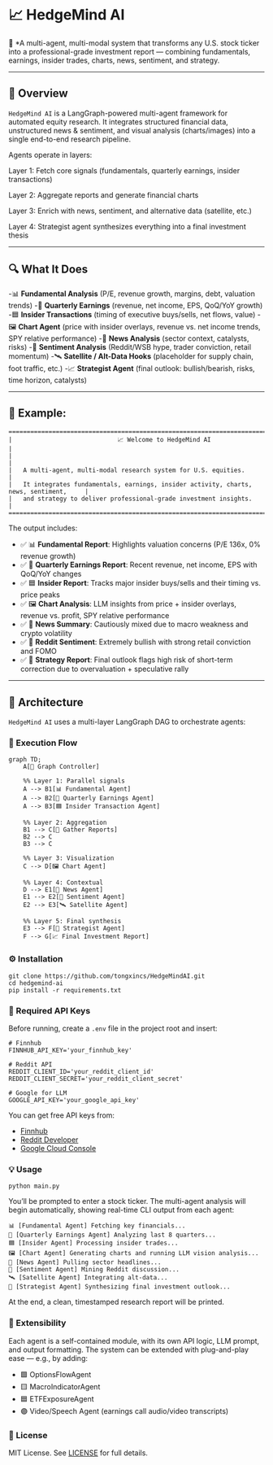 # 📈 HedgeMind AI

🧠 *A multi-agent, multi-modal system that transforms any U.S. stock ticker into a professional-grade investment report — combining fundamentals, earnings, insider trades, charts, news, sentiment, and strategy.

---

## 🚀 Overview

`HedgeMind AI` is a LangGraph-powered multi-agent framework for automated equity research.
It integrates structured financial data, unstructured news & sentiment, and visual analysis (charts/images) into a single end-to-end research pipeline.

Agents operate in layers:

Layer 1: Fetch core signals (fundamentals, quarterly earnings, insider transactions)

Layer 2: Aggregate reports and generate financial charts

Layer 3: Enrich with news, sentiment, and alternative data (satellite, etc.)

Layer 4: Strategist agent synthesizes everything into a final investment thesis

---

## 🔍 What It Does

-📊 **Fundamental Analysis** (P/E, revenue growth, margins, debt, valuation trends)
-🧾 **Quarterly Earnings** (revenue, net income, EPS, QoQ/YoY growth)
-🟦 **Insider Transactions** (timing of executive buys/sells, net flows, value)
-🖼️ **Chart Agent** (price with insider overlays, revenue vs. net income trends, SPY relative performance)
-📰 **News Analysis** (sector context, catalysts, risks)
-🧠 **Sentiment Analysis** (Reddit/WSB hype, trader conviction, retail momentum)
-🛰️ **Satellite / Alt-Data Hooks** (placeholder for supply chain, foot traffic, etc.)
-📈 **Strategist Agent** (final outlook: bullish/bearish, risks, time horizon, catalysts)


---

## 🎯 Example:
```
==========================================================================================
|                             📈 Welcome to HedgeMind AI                                 |
|                                                                                        |
|   A multi-agent, multi-modal research system for U.S. equities.                        |
|   It integrates fundamentals, earnings, insider activity, charts, news, sentiment,     |
|   and strategy to deliver professional-grade investment insights.                      |
==========================================================================================
```
The output includes:

- ✅ 📊 **Fundamental Report**: Highlights valuation concerns (P/E 136x, 0% revenue growth)
- ✅ 🧾 **Quarterly Earnings Report**: Recent revenue, net income, EPS with QoQ/YoY changes
- ✅ 🟦 **Insider Report**: Tracks major insider buys/sells and their timing vs. price peaks
- ✅ 🖼️ **Chart Analysis**: LLM insights from price + insider overlays, revenue vs. profit, SPY relative performance
- ✅ 📰 **News Summary**: Cautiously mixed due to macro weakness and crypto volatility
- ✅ 🧠 **Reddit Sentiment**: Extremely bullish with strong retail conviction and FOMO
- ✅ 🧩 **Strategy Report**: Final outlook flags high risk of short-term correction due to overvaluation + speculative rally

---

## 🧠 Architecture

`HedgeMind AI` uses a multi-layer LangGraph DAG to orchestrate agents:

### 🧬 Execution Flow

```mermaid
graph TD;
    A[🧠 Graph Controller]

    %% Layer 1: Parallel signals
    A --> B1[📊 Fundamental Agent]
    A --> B2[🧾 Quarterly Earnings Agent]
    A --> B3[🟦 Insider Transaction Agent]

    %% Layer 2: Aggregation
    B1 --> C[📑 Gather Reports]
    B2 --> C
    B3 --> C

    %% Layer 3: Visualization
    C --> D[🖼️ Chart Agent]

    %% Layer 4: Contextual
    D --> E1[📰 News Agent]
    E1 --> E2[🧠 Sentiment Agent]
    E2 --> E3[🛰️ Satellite Agent]

    %% Layer 5: Final synthesis
    E3 --> F[🧩 Strategist Agent]
    F --> G[📈 Final Investment Report]
```

### ⚙️ Installation
```
git clone https://github.com/tongxincs/HedgeMindAI.git
cd hedgemind-ai
pip install -r requirements.txt
```

### 🔐 Required API Keys
Before running, create a `.env` file in the project root and insert:
```
# Finnhub
FINNHUB_API_KEY='your_finnhub_key'

# Reddit API
REDDIT_CLIENT_ID='your_reddit_client_id'
REDDIT_CLIENT_SECRET='your_reddit_client_secret'

# Google for LLM
GOOGLE_API_KEY='your_google_api_key'
```

You can get free API keys from:

*   [Finnhub](https://finnhub.io)
*   [Reddit Developer](https://www.reddit.com/prefs/apps?)
*   [Google Cloud Console](https://console.cloud.google.com/apis/)

### 💡 Usage
```
python main.py
```
You’ll be prompted to enter a stock ticker. The multi-agent analysis will begin automatically, showing real-time CLI output from each agent:
```
📊 [Fundamental Agent] Fetching key financials...
🧾 [Quarterly Earnings Agent] Analyzing last 8 quarters...
🟦 [Insider Agent] Processing insider trades...
🖼️ [Chart Agent] Generating charts and running LLM vision analysis...
📰 [News Agent] Pulling sector headlines...
🧠 [Sentiment Agent] Mining Reddit discussion...
🛰️ [Satellite Agent] Integrating alt-data...
🧩 [Strategist Agent] Synthesizing final investment outlook...
```
At the end, a clean, timestamped research report will be printed.

### 🧱 Extensibility
Each agent is a self-contained module, with its own API logic, LLM prompt, and output formatting. The system can be extended with plug-and-play ease — e.g., by adding:

*   🟩 OptionsFlowAgent
*   🟨 MacroIndicatorAgent
*   🟦 ETFExposureAgent
*   🟣 Video/Speech Agent (earnings call audio/video transcripts)

### 📝 License
MIT License. See [LICENSE](./LICENSE) for full details.
